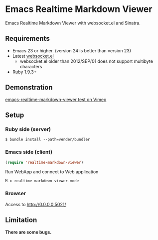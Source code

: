 # Emacs Realtime Markdown Viewer

Emacs Realtime Markdown Viewer with websocket.el and Sinatra.

## Requirements
* Emacs 23 or higher. (version 24 is better than version 23)
* Latest [websocket.el](https://github.com/ahyatt/emacs-websocket)
    - websocket.el older than 2012/SEP/01 does not support multibyte characters
* Ruby 1.9.3+

## Demonstration

[emacs-realtime-markdown-viewer test on Vimeo](https://vimeo.com/53631510)

## Setup

### Ruby side (server)

```
$ bundle install --path=vender/bundler
```

### Emacs side (client)

```lisp
(require 'realtime-markdown-viewer)
```

Run WebApp and connect to Web application

    M-x realtime-markdown-viewer-mode

### Browser

Access to http://0.0.0.0:5021/

Limitation
----------

 **There are some bugs.**
